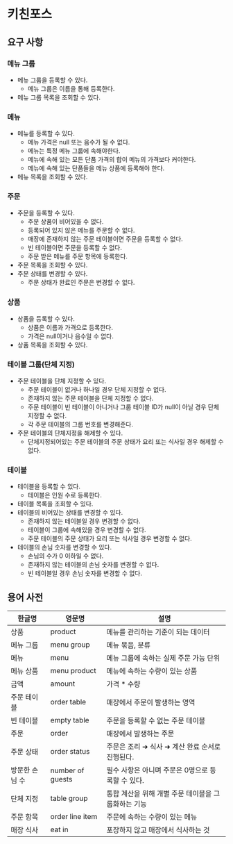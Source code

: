 # 키친포스

## 요구 사항

### 메뉴 그룹
- 메뉴 그룹을 등록할 수 있다.
    - 메뉴 그룹은 이름을 통해 등록한다.
- 메뉴 그룹 목록을 조회할 수 있다.

### 메뉴
- 메뉴를 등록할 수 있다.
  - 메뉴 가격은 null 또는 음수가 될 수 없다.
  - 메뉴는 특정 메뉴 그룹에 속해야한다.
  - 메뉴에 속해 있는 모든 단품 가격의 합이 메뉴의 가격보다 커야한다.
  - 메뉴에 속해 있는 단품들을 메뉴 상품에 등록해야 한다.
- 메뉴 목록을 조회할 수 있다.

### 주문
- 주문을 등록할 수 있다.
  - 주문 상품이 비어있을 수 없다.
  - 등록되어 있지 않은 메뉴를 주문할 수 없다.
  - 매장에 존재하지 않는 주문 테이블이면 주문을 등록할 수 없다.
  - 빈 테이블이면 주문을 등록할 수 없다.
  - 주문 받은 메뉴를 주문 항목에 등록한다.
- 주문 목록을 조회할 수 있다.
- 주문 상태를 변경할 수 있다.
  - 주문 상태가 완료인 주문은 변경할 수 없다.

### 상품
- 상품을 등록할 수 있다.
  - 상품은 이름과 가격으로 등록한다.
  - 가격은 null이거나 음수일 수 없다.
- 상품 목록을 조회할 수 있다.

### 테이블 그룹(단체 지정)
- 주문 테이블을 단체 지정할 수 있다.
  - 주문 테이블이 없거나 하나일 경우 단체 지정할 수 없다.
  - 존재하지 않는 주문 테이블을 단체 지정할 수 없다.
  - 주문 테이블이 빈 테이블이 아니거나 그룹 테이블 ID가 null이 아닐 경우 단체 지정할 수 없다.
  - 각 주문 테이블의 그룹 번호를 변경해준다.
- 주문 테이블의 단체지정을 해제할 수 있다.
  - 단체지정되어있는 주문 테이블의 주문 상태가 요리 또는 식사일 경우 해제할 수 없다.

### 테이블
- 테이블을 등록할 수 있다.
  - 테이블은 인원 수로 등록한다.
- 테이블 목록을 조회할 수 있다.
- 테이블의 비어있는 상태를 변경할 수 있다.
  - 존재하지 않는 테이블일 경우 변경할 수 없다.
  - 테이블이 그룹에 속해있을 경우 변경할 수 없다.
  - 주문 테이블의 주문 상태가 요리 또는 식사일 경우 변경할 수 없다.
- 테이블의 손님 숫자를 변경할 수 있다.
  - 손님의 수가 0 이하일 수 없다.
  - 존재하지 않는 테이블의 손님 숫자를 변경할 수 없다.
  - 빈 테이블일 경우 손님 숫자를 변경할 수 없다.

## 용어 사전

| 한글명 | 영문명 | 설명 |
| --- | --- | --- |
| 상품 | product | 메뉴를 관리하는 기준이 되는 데이터 |
| 메뉴 그룹 | menu group | 메뉴 묶음, 분류 |
| 메뉴 | menu | 메뉴 그룹에 속하는 실제 주문 가능 단위 |
| 메뉴 상품 | menu product | 메뉴에 속하는 수량이 있는 상품 |
| 금액 | amount | 가격 * 수량 |
| 주문 테이블 | order table | 매장에서 주문이 발생하는 영역 |
| 빈 테이블 | empty table | 주문을 등록할 수 없는 주문 테이블 |
| 주문 | order | 매장에서 발생하는 주문 |
| 주문 상태 | order status | 주문은 조리 ➜ 식사 ➜ 계산 완료 순서로 진행된다. |
| 방문한 손님 수 | number of guests | 필수 사항은 아니며 주문은 0명으로 등록할 수 있다. |
| 단체 지정 | table group | 통합 계산을 위해 개별 주문 테이블을 그룹화하는 기능 |
| 주문 항목 | order line item | 주문에 속하는 수량이 있는 메뉴 |
| 매장 식사 | eat in | 포장하지 않고 매장에서 식사하는 것 |

